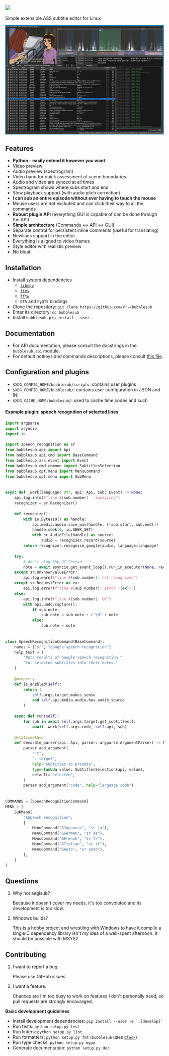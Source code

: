 ![](https://cdn.rawgit.com/rr-/bubblesub/master/docs/logo.svg)

Simple extensible ASS subtitle editor for Linux

![](docs/screen.png)

## Features

- **Python - easily extend it however you want**
- Video preview
- Audio preview (spectrogram)
- Video band for quick assessment of scene boundaries
- Audio and video are synced at all times
- Spectrogram shows where subs start and end
- Slow playback support (with audio pitch correction)
- **I can sub an entire episode without ever having to touch the mouse**
- Mouse users are not excluded and can click their way to all the commands
- **Robust plugin API** (everything GUI is capable of can be done through the API)
- **Simple architecture** (Commands ↔ API ↔ GUI)
- Separate control for persistent inline comments (useful for translating)
- Newlines support in the editor
- Everything is aligned to video frames
- Style editor with realistic preview
- No bloat

## Installation

- Install system dependencies
    - [`libmpv`](https://github.com/mpv-player/mpv.git)
    - [`ffms`](https://github.com/FFMS/ffms2)
    - [`fftw`](https://github.com/FFTW/fftw3)
    - `QT5` and `PyQT5` bindings
- Clone the repository: `git clone https://github.com/rr-/bubblesub`
- Enter its directory: `cd bubblesub`
- Install `bubblesub`: `pip install --user .`

## Documentation

- For API documentation, please consult the docstrings in the `bubblesub.api`
module.
- For default hotkeys and commands descriptions, please consult [this
file](https://github.com/rr-/bubblesub/tree/master/docs/doc.md).

## Configuration and plugins

- `$XDG_CONFIG_HOME/bubblesub/scripts`: contains user plugins
- `$XDG_CONFIG_HOME/bubblesub/`: contains user configuration in JSON and INI
- `$XDG_CACHE_HOME/bubblesub/`: used to cache time codes and such

#### Example plugin: speech recognition of selected lines

```python
import argparse
import asyncio
import io

import speech_recognition as sr
from bubblesub.api import Api
from bubblesub.api.cmd import BaseCommand
from bubblesub.ass.event import Event
from bubblesub.cmd.common import SubtitlesSelection
from bubblesub.opt.menu import MenuCommand
from bubblesub.opt.menu import SubMenu


async def _work(language: str, api: Api, sub: Event) -> None:
    api.log.info(f"line #{sub.number} - analyzing")
    recognizer = sr.Recognizer()

    def recognize():
        with io.BytesIO() as handle:
            api.media.audio.save_wav(handle, [(sub.start, sub.end)])
            handle.seek(0, io.SEEK_SET)
            with sr.AudioFile(handle) as source:
                audio = recognizer.record(source)
        return recognizer.recognize_google(audio, language=language)

    try:
        # don't clog the UI thread
        note = await asyncio.get_event_loop().run_in_executor(None, recognize)
    except sr.UnknownValueError:
        api.log.warn(f"line #{sub.number}: not recognized")
    except sr.RequestError as ex:
        api.log.error(f"line #{sub.number}: error ({ex})")
    else:
        api.log.info(f"line #{sub.number}: OK")
        with api.undo.capture():
            if sub.note:
                sub.note = sub.note + r"\N" + note
            else:
                sub.note = note


class SpeechRecognitionCommand(BaseCommand):
    names = ["sr", "google-speech-recognition"]
    help_text = (
        "Puts results of Google speech recognition "
        "for selected subtitles into their notes."
    )

    @property
    def is_enabled(self):
        return (
            self.args.target.makes_sense
            and self.api.media.audio.has_audio_source
        )

    async def run(self):
        for sub in await self.args.target.get_subtitles():
            await _work(self.args.code, self.api, sub)

    @staticmethod
    def decorate_parser(api: Api, parser: argparse.ArgumentParser) -> None:
        parser.add_argument(
            "-t",
            "--target",
            help="subtitles to process",
            type=lambda value: SubtitlesSelection(api, value),
            default="selected",
        )
        parser.add_argument("code", help="language code")


COMMANDS = [SpeechRecognitionCommand]
MENU = [
    SubMenu(
        "&Speech recognition",
        [
            MenuCommand("&Japanese", "sr ja"),
            MenuCommand("&German", "sr de"),
            MenuCommand("&French", "sr fr"),
            MenuCommand("&Italian", "sr it"),
            MenuCommand("&Auto", "sr auto"),
        ],
    )
]
```

## Questions

1. Why not aegisub?

    Because it doesn't cover my needs, it's too convoluted and its development
    is too slow.

2. Windows builds?

    This is a hobby project and wrestling with Windows to have it compile a
    single C dependency library isn't my idea of a well-spent afternoon.
    It should be possible with MSYS2.

## Contributing

1. I want to report a bug.

    Please use GitHub issues.

2. I want a feature.

    Chances are I'm too busy to work on features I don't personally need,
    so pull requests are strongly encouraged.

**Basic development guidelines**

- Install development dependencies: `pip install --user -e '.[develop]'`
- Run tests: `python setup.py test`
- Run linters: `python setup.py lint`
- Run formatters: `python setup.py fmt`
  (`bubblesub` uses [`black`](https://github.com/ambv/black))
- Run type checks: `python setup.py mypy`
- Generate documentation: `python setup.py doc`
